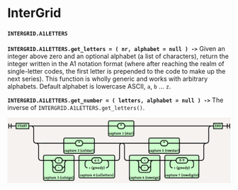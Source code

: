 

# InterGrid

#### `INTERGRID.A1LETTERS`

**`INTERGRID.A1LETTERS.get_letters = ( nr, alphabet = null ) ->`** Given an
integer above zero and an optional alphabet (a list of characters), return
the integer written in the A1 notation format (where after reaching the realm of
single-letter codes, the first letter is prepended to the code to make up the
next series). This function is wholly generic and works with arbitrary alphabets. Default alphabet is
lowercase ASCII, `a`, `b` ... `z`.

**`INTERGRID.A1LETTERS.get_number = ( letters, alphabet = null ) ->`** The inverse of
`INTERGRID.A1LETTERS.get_letters()`.


![](https://github.com/loveencounterflow/intergrid/raw/master/artwork/INTERGRID.A1CELLS.settings.patterns.a1_lowercase.railroad.png)

